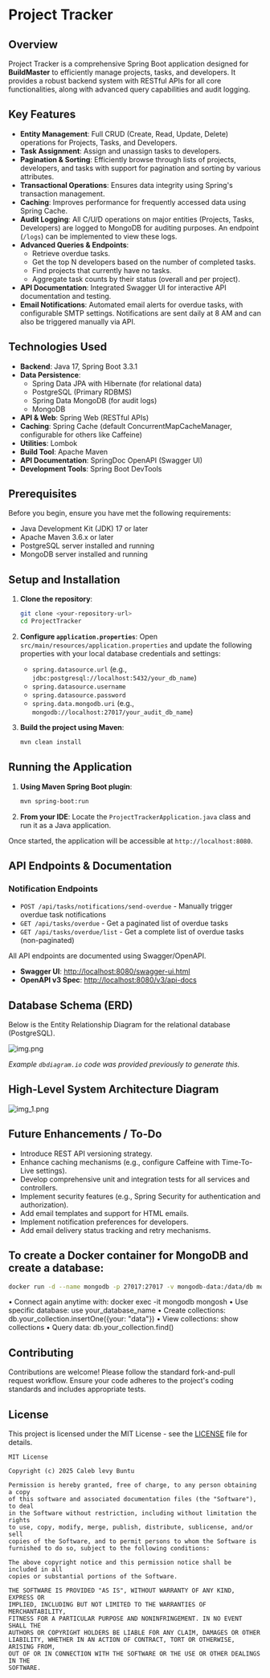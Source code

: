 # Project Tracker

## Overview

Project Tracker is a comprehensive Spring Boot application designed for **BuildMaster** to efficiently manage projects, tasks, and developers. It provides a robust backend system with RESTful APIs for all core functionalities, along with advanced query capabilities and audit logging.

## Key Features

*   **Entity Management**: Full CRUD (Create, Read, Update, Delete) operations for Projects, Tasks, and Developers.
*   **Task Assignment**: Assign and unassign tasks to developers.
*   **Pagination & Sorting**: Efficiently browse through lists of projects, developers, and tasks with support for pagination and sorting by various attributes.
*   **Transactional Operations**: Ensures data integrity using Spring's transaction management.
*   **Caching**: Improves performance for frequently accessed data using Spring Cache.
*   **Audit Logging**: All C/U/D operations on major entities (Projects, Tasks, Developers) are logged to MongoDB for auditing purposes. An endpoint (`/logs`) can be implemented to view these logs.
*   **Advanced Queries & Endpoints**:
    *   Retrieve overdue tasks.
    *   Get the top N developers based on the number of completed tasks.
    *   Find projects that currently have no tasks.
    *   Aggregate task counts by their status (overall and per project).
*   **API Documentation**: Integrated Swagger UI for interactive API documentation and testing.
*   **Email Notifications**: Automated email alerts for overdue tasks, with configurable SMTP settings. Notifications are sent daily at 8 AM and can also be triggered manually via API.

## Technologies Used

*   **Backend**: Java 17, Spring Boot 3.3.1
*   **Data Persistence**:
    *   Spring Data JPA with Hibernate (for relational data)
    *   PostgreSQL (Primary RDBMS)
    *   Spring Data MongoDB (for audit logs)
    *   MongoDB
*   **API & Web**: Spring Web (RESTful APIs)
*   **Caching**: Spring Cache (default ConcurrentMapCacheManager, configurable for others like Caffeine)
*   **Utilities**: Lombok
*   **Build Tool**: Apache Maven
*   **API Documentation**: SpringDoc OpenAPI (Swagger UI)
*   **Development Tools**: Spring Boot DevTools


## Prerequisites

Before you begin, ensure you have met the following requirements:

*   Java Development Kit (JDK) 17 or later
*   Apache Maven 3.6.x or later
*   PostgreSQL server installed and running
*   MongoDB server installed and running

## Setup and Installation

1.  **Clone the repository**:
    ```bash
    git clone <your-repository-url>
    cd ProjectTracker
    ```
2.  **Configure `application.properties`**:
    Open `src/main/resources/application.properties` and update the following properties with your local database credentials and settings:
    *   `spring.datasource.url` (e.g., `jdbc:postgresql://localhost:5432/your_db_name`)
    *   `spring.datasource.username`
    *   `spring.datasource.password`
    *   `spring.data.mongodb.uri` (e.g., `mongodb://localhost:27017/your_audit_db_name`)

3.  **Build the project using Maven**:
    ```bash
    mvn clean install
    ```

## Running the Application

1.  **Using Maven Spring Boot plugin**:
    ```bash
    mvn spring-boot:run
    ```
2.  **From your IDE**:
    Locate the `ProjectTrackerApplication.java` class and run it as a Java application.

Once started, the application will be accessible at `http://localhost:8080`.

## API Endpoints & Documentation

### Notification Endpoints

- `POST /api/tasks/notifications/send-overdue` - Manually trigger overdue task notifications
- `GET /api/tasks/overdue` - Get a paginated list of overdue tasks
- `GET /api/tasks/overdue/list` - Get a complete list of overdue tasks (non-paginated)

All API endpoints are documented using Swagger/OpenAPI.

*   **Swagger UI**: [http://localhost:8080/swagger-ui.html](http://localhost:8080/swagger-ui.html)
*   **OpenAPI v3 Spec**: [http://localhost:8080/v3/api-docs](http://localhost:8080/v3/api-docs)

## Database Schema (ERD)

Below is the Entity Relationship Diagram for the relational database (PostgreSQL).

![img.png](img.png)

*Example `dbdiagram.io` code was provided previously to generate this.* 

## High-Level System Architecture Diagram

![img_1.png](img_1.png)

## Future Enhancements / To-Do

*   Introduce REST API versioning strategy.
*   Enhance caching mechanisms (e.g., configure Caffeine with Time-To-Live settings).
*   Develop comprehensive unit and integration tests for all services and controllers.
*   Implement security features (e.g., Spring Security for authentication and authorization).
*   Add email templates and support for HTML emails.
*   Implement notification preferences for developers.
*   Add email delivery status tracking and retry mechanisms.

## To create a Docker container for MongoDB and create a database:
```bash
docker run -d --name mongodb -p 27017:27017 -v mongodb-data:/data/db mongo:6.0
```
•  Connect again anytime with: docker exec -it mongodb mongosh
•  Use specific database: use your_database_name
•  Create collections: db.your_collection.insertOne({your: "data"})
•  View collections: show collections
•  Query data: db.your_collection.find()

## Contributing

Contributions are welcome! Please follow the standard fork-and-pull request workflow. Ensure your code adheres to the project's coding standards and includes appropriate tests.

## License

This project is licensed under the MIT License - see the [LICENSE](LICENSE) file for details.

```
MIT License

Copyright (c) 2025 Caleb levy Buntu

Permission is hereby granted, free of charge, to any person obtaining a copy
of this software and associated documentation files (the "Software"), to deal
in the Software without restriction, including without limitation the rights
to use, copy, modify, merge, publish, distribute, sublicense, and/or sell
copies of the Software, and to permit persons to whom the Software is
furnished to do so, subject to the following conditions:

The above copyright notice and this permission notice shall be included in all
copies or substantial portions of the Software.

THE SOFTWARE IS PROVIDED "AS IS", WITHOUT WARRANTY OF ANY KIND, EXPRESS OR
IMPLIED, INCLUDING BUT NOT LIMITED TO THE WARRANTIES OF MERCHANTABILITY,
FITNESS FOR A PARTICULAR PURPOSE AND NONINFRINGEMENT. IN NO EVENT SHALL THE
AUTHORS OR COPYRIGHT HOLDERS BE LIABLE FOR ANY CLAIM, DAMAGES OR OTHER
LIABILITY, WHETHER IN AN ACTION OF CONTRACT, TORT OR OTHERWISE, ARISING FROM,
OUT OF OR IN CONNECTION WITH THE SOFTWARE OR THE USE OR OTHER DEALINGS IN THE
SOFTWARE.
```
